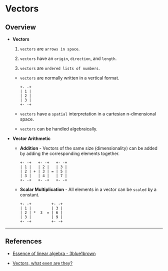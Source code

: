 # Vectors

## Overview

* __Vectors__

    1. `vectors` are `arrows in space`.

    2. `vectors` have an `origin`, `direction`, and `length`.

    3. `vectors` are `ordered lists of numbers`.

    * `vectors` are normally written in a vertical format. 

        ```
        +- -+
        | 1 |
        | 2 |
        | 3 |
        +- -+
        ```

    * `vectors` have a `spatial` interpretation in a cartesian n-dimensional space.

    * `vectors` can be handled algebraically.

* __Vector Arithmetic__

    * __Addition__ - Vectors of the same size (dimensionality) can be added by adding the corresponding elements together.

        ```
        +- -+   +- -+   +- -+
        | 1 |   | 2 |   | 3 |
        | 2 | + | 3 | = | 5 |
        | 3 |   | 4 |   | 7 |
        +- -+   +- -+   +- -+
        ```

    * __Scalar Multiplication__ - All elements in a vector can be `scaled` by a constant.

        ```
        +- -+         +- -+
        | 1 |         | 3 |
        | 2 | *  3  = | 6 |
        | 3 |         | 9 |
        +- -+         +- -+
        ``` 

---

## References

* [Essence of linear algebra - 3blue1brown](https://www.youtube.com/playlist?list=PLZHQObOWTQDPD3MizzM2xVFitgF8hE_ab)

* [Vectors, what even are they?](https://www.youtube.com/watch?v=fNk_zzaMoSs&list=PLZHQObOWTQDPD3MizzM2xVFitgF8hE_ab&index=1)